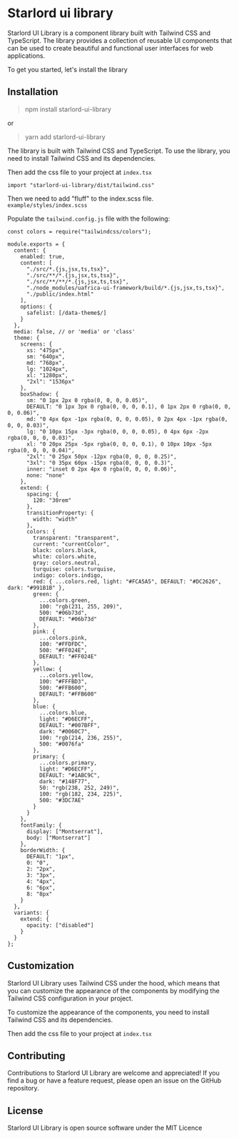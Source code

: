 # Starlord ui library

Starlord UI Library is a component library built with Tailwind CSS and TypeScript. The library provides a collection of reusable UI components that can be used to create beautiful and functional user interfaces for web applications.

To get you started, let's install the library

## Installation

> npm install starlord-ui-library

or

> yarn add starlord-ui-library

The library is built with Tailwind CSS and TypeScript. To use the library, you need to install Tailwind CSS and its dependencies.

Then add the css file to your project at `index.tsx`

`import "starlord-ui-library/dist/tailwind.css"`

Then we need to add "fluff" to the index.scss file. `example/styles/index.scss`

Populate the `tailwind.config.js` file with the following:

```
const colors = require("tailwindcss/colors");

module.exports = {
  content: {
    enabled: true,
    content: [
      "./src/*.{js,jsx,ts,tsx}",
      "./src/**/*.{js,jsx,ts,tsx}",
      "./src/**/**/*.{js,jsx,ts,tsx}",
      "./node_modules/uafrica-ui-framework/build/*.{js,jsx,ts,tsx}",
      "./public/index.html"
    ],
    options: {
      safelist: [/data-theme$/]
    }
  },
  media: false, // or 'media' or 'class'
  theme: {
    screens: {
      xs: "475px",
      sm: "640px",
      md: "768px",
      lg: "1024px",
      xl: "1280px",
      "2xl": "1536px"
    },
    boxShadow: {
      sm: "0 1px 2px 0 rgba(0, 0, 0, 0.05)",
      DEFAULT: "0 1px 3px 0 rgba(0, 0, 0, 0.1), 0 1px 2px 0 rgba(0, 0, 0, 0.06)",
      md: "0 4px 6px -1px rgba(0, 0, 0, 0.05), 0 2px 4px -1px rgba(0, 0, 0, 0.03)",
      lg: "0 10px 15px -3px rgba(0, 0, 0, 0.05), 0 4px 6px -2px rgba(0, 0, 0, 0.03)",
      xl: "0 20px 25px -5px rgba(0, 0, 0, 0.1), 0 10px 10px -5px rgba(0, 0, 0, 0.04)",
      "2xl": "0 25px 50px -12px rgba(0, 0, 0, 0.25)",
      "3xl": "0 35px 60px -15px rgba(0, 0, 0, 0.3)",
      inner: "inset 0 2px 4px 0 rgba(0, 0, 0, 0.06)",
      none: "none"
    },
    extend: {
      spacing: {
        120: "30rem"
      },
      transitionProperty: {
        width: "width"
      },
      colors: {
        transparent: "transparent",
        current: "currentColor",
        black: colors.black,
        white: colors.white,
        gray: colors.neutral,
        turquise: colors.turquise,
        indigo: colors.indigo,
        red: { ...colors.red, light: "#FCA5A5", DEFAULT: "#DC2626", dark: "#991B1B" },
        green: {
          ...colors.green,
          100: "rgb(231, 255, 209)",
          500: "#06b73d",
          DEFAULT: "#06b73d"
        },
        pink: {
          ...colors.pink,
          100: "#FFDFDC",
          500: "#FF024E",
          DEFAULT: "#FF024E"
        },
        yellow: {
          ...colors.yellow,
          100: "#FFFBD3",
          500: "#FFB600",
          DEFAULT: "#FFB600"
        },
        blue: {
          ...colors.blue,
          light: "#D6ECFF",
          DEFAULT: "#007BFF",
          dark: "#0060C7",
          100: "rgb(214, 236, 255)",
          500: "#0076fa"
        },
        primary: {
          ...colors.primary,
          light: "#D6ECFF",
          DEFAULT: "#1ABC9C",
          dark: "#148F77",
          50: "rgb(238, 252, 249)",
          100: "rgb(182, 234, 225)",
          500: "#3DC7AE"
        }
      }
    },
    fontFamily: {
      display: ["Montserrat"],
      body: ["Montserrat"]
    },
    borderWidth: {
      DEFAULT: "1px",
      0: "0",
      2: "2px",
      3: "3px",
      4: "4px",
      6: "6px",
      8: "8px"
    }
  },
  variants: {
    extend: {
      opacity: ["disabled"]
    }
  }
};
```

## Customization

Starlord UI Library uses Tailwind CSS under the hood, which means that you can customize the appearance of the components by modifying the Tailwind CSS configuration in your project.

To customize the appearance of the components, you need to install Tailwind CSS and its dependencies.

Then add the css file to your project at `index.tsx`

## Contributing

Contributions to Starlord UI Library are welcome and appreciated! If you find a bug or have a feature request, please open an issue on the GitHub repository.

## License

Starlord UI Library is open source software under the MIT Licence